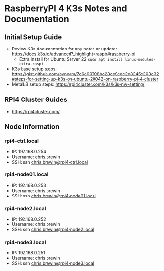 # RaspberryPI 4 K3s Notes and Documentation

## Initial Setup Guide
- Review K3s documentation for any notes or updates. https://docs.k3s.io/advanced?_highlight=raspb#raspberry-pi
    - Extra install for Ubuntu Server 22 `sudo apt install linux-modules-extra-raspi`
- K3s base setup steps: https://gist.github.com/syncom/7c6e90708bc28cc9ede2c3245c203e32#steps-for-setting-up-k3s-on-ubuntu-20042-on-raspberry-pi-4-cluster
- MetalLB setup steps: https://rpi4cluster.com/k3s/k3s-nw-setting/

## RPI4 Cluster Guides
- https://rpi4cluster.com/

## Node Information
### rpi4-ctrl.local
- IP: 192.168.0.254
- Username: chris.brewin
- SSH: ssh chris.brewin@rpi4-ctrl.local

### rpi4-node01.local
- IP: 192.168.0.253
- Username: chris.brewin
- SSH: ssh chris.brewin@rpi4-node01.local

### rpi4-node2.local
- IP: 192.168.0.252
- Username: chris.brewin
- SSH: ssh chris.brewin@rpi4-node2.local

### rpi4-node3.local
- IP: 192.168.0.251
- Username: chris.brewin
- SSH: ssh chris.brewin@rpi4-node3.local